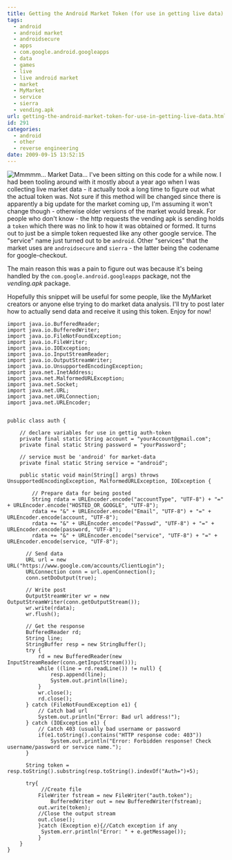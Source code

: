 ```yaml
---
title: Getting the Android Market Token (for use in getting live data)
tags:
  - android
  - android market
  - androidsecure
  - apps
  - com.google.android.googleapps
  - data
  - games
  - live
  - live android market
  - market
  - MyMarket
  - service
  - sierra
  - vending.apk
url: getting-the-android-market-token-for-use-in-getting-live-data.html
id: 291
categories:
  - android
  - other
  - reverse engineering
date: 2009-09-15 13:52:15
---
```


![Mmmmm... Market Data...](http://173.230.150.16/blog/wp-content/uploads/2009/01/android_market_combo_8282008_wide_600x297-300x148.png "Mmmmm... Market Data...")
I've been sitting on this code for a while now. I had been tooling around with it mostly about a year ago when I was collecting live market data - it actually took a long time to figure out what the actual token was. Not sure if this method will be changed since there is apparently a big update for the market coming up, I'm assuming it won't change though - otherwise older versions of the market would break. For people who don't know - the http requests the vending apk is sending holds a `token` which there was no link to how it was obtained or formed. It turns out to just be a simple token requested like any other google service. The "service" name just turned out to be `android`. Other "services" that the market uses are `androidsecure` and `sierra` - the latter being the codename for google-checkout.

The main reason this was a pain to figure out was because it's being handled by the `com.google.android.googleapps` package, not the _vending.apk_ package.

Hopefully this snippet will be useful for some people, like the MyMarket creators or anyone else trying to do market data analysis. I'll try to post later how to actually send data and receive it using this token. Enjoy for now!
```
import java.io.BufferedReader;
import java.io.BufferedWriter;
import java.io.FileNotFoundException;
import java.io.FileWriter;
import java.io.IOException;
import java.io.InputStreamReader;
import java.io.OutputStreamWriter;
import java.io.UnsupportedEncodingException;
import java.net.InetAddress;
import java.net.MalformedURLException;
import java.net.Socket;
import java.net.URL;
import java.net.URLConnection;
import java.net.URLEncoder;


public class auth {

	// declare variables for use in gettig auth-token
	private final static String account = "yourAccount@gmail.com";
	private final static String password = "yourPassword";

	// service must be 'android' for market-data
	private final static String service = "android";

	public static void main(String[] args) throws UnsupportedEncodingException, MalformedURLException, IOException {

		// Prepare data for being posted
		String rdata = URLEncoder.encode("accountType", "UTF-8") + "=" + URLEncoder.encode("HOSTED_OR_GOOGLE", "UTF-8");
        rdata += "&" + URLEncoder.encode("Email", "UTF-8") + "=" + URLEncoder.encode(account, "UTF-8");
        rdata += "&" + URLEncoder.encode("Passwd", "UTF-8") + "=" + URLEncoder.encode(password, "UTF-8");
        rdata += "&" + URLEncoder.encode("service", "UTF-8") + "=" + URLEncoder.encode(service, "UTF-8");

      // Send data
      URL url = new URL("https://www.google.com/accounts/ClientLogin");
      URLConnection conn = url.openConnection();
      conn.setDoOutput(true);

      // Write post
      OutputStreamWriter wr = new OutputStreamWriter(conn.getOutputStream());
      wr.write(rdata);
      wr.flush();

      // Get the response
      BufferedReader rd;
      String line;
      StringBuffer resp = new StringBuffer();
      try {
    	  rd = new BufferedReader(new InputStreamReader(conn.getInputStream()));
    	  while ((line = rd.readLine()) != null) {
    		  resp.append(line);
    		  System.out.println(line);
    	  }
    	  wr.close();
    	  rd.close();
      } catch (FileNotFoundException e1) {
    	  // Catch bad url
    	  System.out.println("Error: Bad url address!");
      } catch (IOException e1) {
    	  // Catch 403 (usually bad username or password
    	  if(e1.toString().contains("HTTP response code: 403"))
    		  System.out.println("Error: Forbidden response! Check username/password or service name.");
      }

      String token = resp.toString().substring(resp.toString().indexOf("Auth=")+5);

      try{
           //Create file
          FileWriter fstream = new FileWriter("auth.token");
              BufferedWriter out = new BufferedWriter(fstream);
          out.write(token);
          //Close the output stream
          out.close();
          }catch (Exception e){//Catch exception if any
           System.err.println("Error: " + e.getMessage());
          }
	}
}
```
